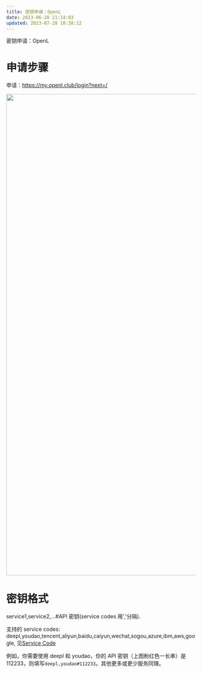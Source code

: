 ```yaml
---
title: 密钥申请：OpenL
date: 2023-06-28 21:14:03
updated: 2023-07-28 10:38:12
---
```


密钥申请：OpenL

# 申请步骤

申请：<https://my.openl.club/login?next=/>

<img src="https://cdn.nlark.com/yuque/0/2022/png/32594373/1664880800951-2e53cbd2-e2d2-416a-b770-bd935d035f5d.png" width="1280" id="u089ea327" class="ne-image">

# 密钥格式

service1,service2,...#API 密钥(service codes 用','分隔).

支持的 service codes: deepl,youdao,tencent,aliyun,baidu,caiyun,wechat,sogou,azure,ibm,aws,google, 见[Service Code](https://docs.openl.club/#/API/format?id=%e7%bf%bb%e8%af%91%e6%9c%8d%e5%8a%a1%e4%bb%a3%e7%a0%81%e5%90%8d)

例如，你需要使用 deepl 和 youdao，你的 API 密钥（上图粉红色一长串）是 112233，则填写`deepl,youdao#112233`。其他更多或更少服务同理。
